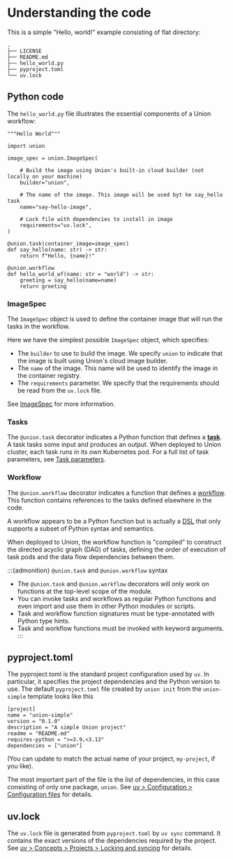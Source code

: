 # Understanding the code

This is a simple "Hello, world!" example consisting of flat directory:

```{code-block} shell
.
├── LICENSE
├── README.md
├── hello_world.py
├── pyproject.toml
└── uv.lock
```

## Python code

The `hello_world.py` file illustrates the essential components of a Union workflow:

```{code-block} python
"""Hello World"""

import union

image_spec = union.ImageSpec(

    # Build the image using Union's built-in cloud builder (not locally on your machine)
    builder="union",

    # The name of the image. This image will be used byt he say_hello task
    name="say-hello-image",

    # Lock file with dependencies to install in image
    requirements="uv.lock",
)

@union.task(container_image=image_spec)
def say_hello(name: str) -> str:
    return f"Hello, {name}!"

@union.workflow
def hello_world_wf(name: str = "world") -> str:
    greeting = say_hello(name=name)
    return greeting
```

### ImageSpec

The `ImageSpec` object is used to define the container image that will run the tasks in the workflow.

Here we have the simplest possible `ImageSpec` object, which specifies:

* The `builder` to use to build the image. We specify `union` to indicate that the image is built using Union's cloud image builder.
* The `name` of the image. This name will be used to identify the image in the container registry.
* The `requirements` parameter. We specify that the requirements should be read from the `uv.lock` file.

See [ImageSpec](../development-cycle/image-spec.md) for more information.


### Tasks

The `@union.task` decorator indicates a Python function that defines a [**task**](../core-concepts/tasks/index.md).
A task tasks some input and produces an output.
When deployed to Union cluster, each task runs in its own Kubernetes pod.
For a full list of task parameters, see [Task parameters](../core-concepts/tasks/task-parameters.md).


### Workflow

The `@union.workflow` decorator indicates a function that defines a [workflow](../core-concepts/workflows/index.md).
This function contains references to the tasks defined elsewhere in the code.

A workflow appears to be a Python function but is actually a [DSL](https://en.wikipedia.org/wiki/Domain-specific_language) that only supports a subset of Python syntax and semantics.

When deployed to Union, the workflow function is "compiled" to construct the directed acyclic graph (DAG) of tasks, defining the order of execution of task pods and the data flow dependencies between them.

:::{admonition} `@union.task` and `@union.workflow` syntax
* The `@union.task` and `@union.workflow` decorators will only work on functions at the top-level scope of the module.
* You can invoke tasks and workflows as regular Python functions and even import and use them in other Python modules or scripts.
* Task and workflow function signatures must be type-annotated with Python type hints.
* Task and workflow functions must be invoked with keyword arguments.
:::


## pyproject.toml

The pyproject.toml is the standard project configuration used by `uv`.
In particular, it specifies the project dependencies and the Python version to use.
The default `pyproject.toml` file created by `union init` from the `union-simple` template looks like this


```{code-block} toml
[project]
name = "union-simple"
version = "0.1.0"
description = "A simple Union project"
readme = "README.md"
requires-python = ">=3.9,<3.13"
dependencies = ["union"]
```

(You can update to match the actual name of your project, `my-project`, if you like).

The most important part of the file is the list of dependencies, in this case consisting of only one package, `union`.
See [uv > Configuration > Configuration files](https://docs.astral.sh/uv/configuration/files/) for details.

## uv.lock

The `uv.lock` file is generated from `pyproject.toml` by `uv sync` command.
It contains the exact versions of the dependencies required by the project.
See [uv > Concepts > Projects > Locking and syncing](https://docs.astral.sh/uv/concepts/projects/sync/) for details.

